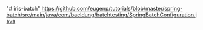 "# iris-batch" 
https://github.com/eugenp/tutorials/blob/master/spring-batch/src/main/java/com/baeldung/batchtesting/SpringBatchConfiguration.java